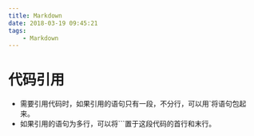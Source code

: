 ```yaml
---
title: Markdown
date: 2018-03-19 09:45:21
tags:
    - Markdown
---
```

# 代码引用
- 需要引用代码时，如果引用的语句只有一段，不分行，可以用`将语句包起来。
- 如果引用的语句为多行，可以将```置于这段代码的首行和末行。